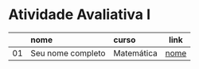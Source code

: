 # Atividade Avaliativa I

|     |nome               | curso      | link  
|:---:|:------------------|:-----------|:-----:
| 01  | Seu nome completo | Matemática | [nome](endereço-do-link)
